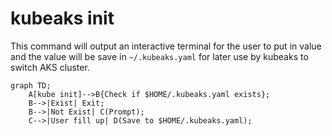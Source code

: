 # kubeaks init


This command will output an interactive terminal for the user to put in value and the value will be save in `~/.kubeaks.yaml` for later use by kubeaks to switch AKS cluster.

```mermaid
graph TD;
    A[kube init]-->B{Check if $HOME/.kubeaks.yaml exists};
    B-->|Exist| Exit;
    B-->|Not Exist| C(Prompt);
    C-->|User fill up| D(Save to $HOME/.kubeaks.yaml);
```
